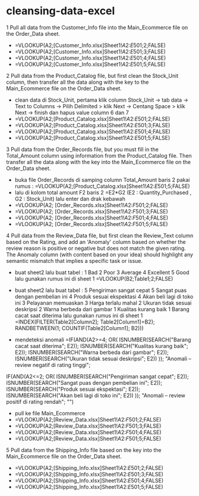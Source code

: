 # cleansing-data-excel

1	Pull all data from the Customer_Info file into the Main_Ecommerce file on the Order_Data sheet.
 - =VLOOKUP(A2;[Customer_Info.xlsx]Sheet1!$A$2:$E$501;2;FALSE)
 - =VLOOKUP(A2;[Customer_Info.xlsx]Sheet1!$A$2:$E$501;3;FALSE)
 - =VLOOKUP(A2;[Customer_Info.xlsx]Sheet1!$A$2:$E$501;4;FALSE)
 - =VLOOKUP(A2;[Customer_Info.xlsx]Sheet1!$A$2:$E$501;5;FALSE)

2 Pull data from the Product_Catalog file, but first clean the Stock_Unit column, then transfer all the data along with the key to the Main_Ecommerce file on the Order_Data sheet.	
 - clean data di  Stock_Unit, pertama klik column Stock_Unit -> tab data -> Text to Columns -> Pilih Delimited > klik Next -> Centang Space > klik Next -> finish dan hapus value column 6 dan 7
 - =VLOOKUP(A2;[Product_Catalog.xlsx]Sheet1!$A$2:$E$501;2;FALSE)
 - =VLOOKUP(A2;[Product_Catalog.xlsx]Sheet1!$A$2:$E$501;3;FALSE)
 - =VLOOKUP(A2;[Product_Catalog.xlsx]Sheet1!$A$2:$E$501;4;FALSE)
 - =VLOOKUP(A2;[Product_Catalog.xlsx]Sheet1!$A$2:$E$501;5;FALSE)

3	Pull data from the Order_Records file, but you must fill in the Total_Amount column using information from the Product_Catalog file. Then transfer all the data along with the  key into the Main_Ecommerce file on the Order_Data sheet.
 - buka file  Order_Records di samping column Total_Amount baris 2 pakai rumus :  =VLOOKUP(A2;[Product_Catalog.xlsx]Sheet1!$A$2:$E$501;5;FALSE)
 - lalu di kolom total amount F2 baris 2 =E2*G2 (E2 : Quantity_Purchased , G2 : Stock_Unit) lalu enter dan drak kebawah
 - =VLOOKUP(A2; [Order_Records.xlsx]Sheet1!$A$2:$F$501;2;FALSE)
 - =VLOOKUP(A2; [Order_Records.xlsx]Sheet1!$A$2:$F$501;3;FALSE)
 - =VLOOKUP(A2; [Order_Records.xlsx]Sheet1!$A$2:$F$501;4;FALSE)
 - =VLOOKUP(A2; [Order_Records.xlsx]Sheet1!$A$2:$F$501;5;FALSE)


4	Pull data from the Review_Data file, but first clean the Review_Text column based on the Rating, and add an 'Anomaly' column based on whether the review reason is positive or negative but does not match the given rating. The Anomaly column (with content based on your idea) should highlight any semantic mismatch that implies a specific task or issue.

 - buat sheet2 lalu buat tabel :
1	Bad
2	Poor
3	Average
4	Excellent
5	Good
lalu gunakan rumus ini di sheet 1 =VLOOKUP(B2;Table1;2;FALSE)
   
 - buat sheet2 lalu buat tabel :
5	Pengiriman sangat cepat
5	Sangat puas dengan pembelian ini
4	Produk sesuai ekspektasi
4	Akan beli lagi di toko ini
3	Pelayanan memuaskan
3	Harga terlalu mahal
2	Ukuran tidak sesuai deskripsi
2	Warna berbeda dari gambar
1	Kualitas kurang baik
1	Barang cacat saat diterima
lalu gunakan rumus ini di sheet 1 =INDEX(FILTER(Table2[Column2]; Table2[Column1]=B2); RANDBETWEEN(1; COUNTIF(Table2[Column1]; B2)))

 - mendeteksi anomali
=IF(AND(A2>=4; OR(
   ISNUMBER(SEARCH("Barang cacat saat diterima"; E2));
   ISNUMBER(SEARCH("Kualitas kurang baik"; E2));
   ISNUMBER(SEARCH("Warna berbeda dari gambar"; E2));
   ISNUMBER(SEARCH("Ukuran tidak sesuai deskripsi"; E2))
)); "Anomali – review negatif di rating tinggi";

IF(AND(A2<=2; OR(
   ISNUMBER(SEARCH("Pengiriman sangat cepat"; E2));
   ISNUMBER(SEARCH("Sangat puas dengan pembelian ini"; E2));
   ISNUMBER(SEARCH("Produk sesuai ekspektasi"; E2));
   ISNUMBER(SEARCH("Akan beli lagi di toko ini"; E2))
)); "Anomali – review positif di rating rendah"; "")

 - pull ke file Main_Ecommerce
 - =VLOOKUP(A2;[Review_Data.xlsx]Sheet1!$A$2:$F$501;2;FALSE)
 - =VLOOKUP(A2;[Review_Data.xlsx]Sheet1!$A$2:$F$501;3;FALSE)
 - =VLOOKUP(A2;[Review_Data.xlsx]Sheet1!$A$2:$F$501;4;FALSE)
 - =VLOOKUP(A2;[Review_Data.xlsx]Sheet1!$A$2:$F$501;5;FALSE)

5	Pull data from the Shipping_Info file based on the key into the Main_Ecommerce file on the Order_Data sheet.

 - =VLOOKUP(A2;[Shipping_Info.xlsx]Sheet1!$A$2:$E$501;2;FALSE)
 - =VLOOKUP(A2;[Shipping_Info.xlsx]Sheet1!$A$2:$E$501;3;FALSE)
 - =VLOOKUP(A2;[Shipping_Info.xlsx]Sheet1!$A$2:$E$501;4;FALSE)
 - =VLOOKUP(A2;[Shipping_Info.xlsx]Sheet1!$A$2:$E$501;5;FALSE)








